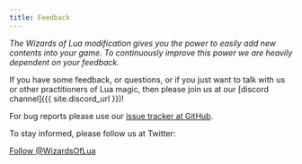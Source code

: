 ```yaml
---
title: Feedback
---
```

*The Wizards of Lua modification gives you the power to easily add new contents into your game.
To continuously improve this power we are heavily dependent on your feedback.*

If you have some feedback, or questions, or if you just want to talk with us or other practitioners of Lua magic, then please join us at our [discord channel]({{ site.discord_url }})!

For bug reports please use our [issue tracker at GitHub](https://github.com/wizards-of-lua/wizards-of-lua/issues).

To stay informed, please follow us at Twitter:

<a href="https://twitter.com/WizardsOfLua?ref_src=twsrc%5Etfw" class="twitter-follow-button" data-fnt="true" data-show-count="false">Follow @WizardsOfLua</a><script async src="https://platform.twitter.com/widgets.js" charset="utf-8"></script>
